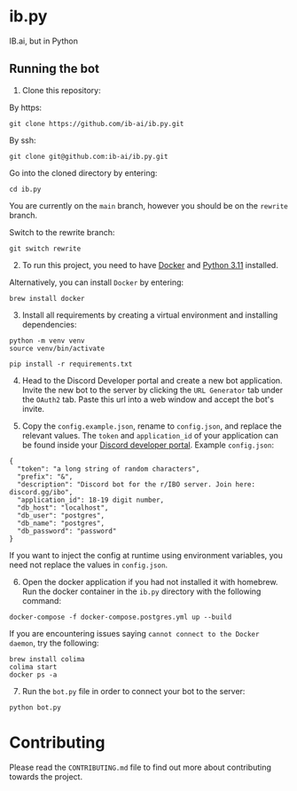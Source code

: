 # ib.py

IB.ai, but in Python

## Running the bot

1. Clone this repository:

By https:
```
git clone https://github.com/ib-ai/ib.py.git 
```

By ssh:
```
git clone git@github.com:ib-ai/ib.py.git
```

Go into the cloned directory by entering:
```
cd ib.py
```

You are currently on the `main` branch, however you should be on the `rewrite` branch.

Switch to the rewrite branch:
```
git switch rewrite
```

2. To run this project, you need to have [Docker](https://docs.docker.com/get-docker/) and [Python 3.11](https://www.python.org/downloads/) installed.

Alternatively, you can install `Docker` by entering:
```
brew install docker
```

3. Install all requirements by creating a virtual environment and installing dependencies:

```
python -m venv venv
source venv/bin/activate

pip install -r requirements.txt
```

4. Head to the Discord Developer portal and create a new bot application. Invite the new bot
to the server by clicking the `URL Generator` tab under the `OAuth2` tab. Paste this url into 
a web window and accept the bot's invite.


5. Copy the `config.example.json`, rename to `config.json`, and replace the relevant values.
The `token` and `application_id` of your application can be found inside your [Discord developer portal](https://discord.com/app).
Example `config.json`:

```
{
  "token": "a long string of random characters",
  "prefix": "&",
  "description": "Discord bot for the r/IBO server. Join here: discord.gg/ibo",
  "application_id": 18-19 digit number, 
  "db_host": "localhost",
  "db_user": "postgres",
  "db_name": "postgres",
  "db_password": "password"
}
```

If you want to inject the config at runtime using environment variables, you need not replace the values in `config.json`.

6. Open the docker application if you had not installed it with homebrew. Run the docker container in the `ib.py` directory with the following command:

```
docker-compose -f docker-compose.postgres.yml up --build
```

If you are encountering issues saying `cannot connect to the Docker daemon`, try the following:
```
brew install colima
colima start
docker ps -a
```

7. Run the `bot.py` file in order to connect your bot to the server:

```
python bot.py
```

# Contributing

Please read the `CONTRIBUTING.md` file to find out more about contributing towards the project.
